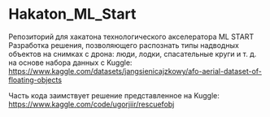 # Hakaton_ML_Start
Репозиторий для хакатона технологического акселератора ML START 
Разработка решения, позволяющего распознать типы надводных объектов на снимках с дрона: люди, лодки, спасательные круги и т. д. на основе набора данных с Kuggle:
https://www.kaggle.com/datasets/jangsienicajzkowy/afo-aerial-dataset-of-floating-objects

Часть кода заимствует решение представленное на Kuggle:
https://www.kaggle.com/code/ugorjiir/rescuefobj 
